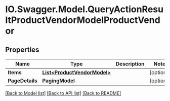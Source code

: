 # IO.Swagger.Model.QueryActionResultProductVendorModelProductVendor
## Properties

Name | Type | Description | Notes
------------ | ------------- | ------------- | -------------
**Items** | [**List&lt;ProductVendorModel&gt;**](ProductVendorModel.md) |  | [optional] 
**PageDetails** | [**PagingModel**](PagingModel.md) |  | [optional] 

[[Back to Model list]](../README.md#documentation-for-models) [[Back to API list]](../README.md#documentation-for-api-endpoints) [[Back to README]](../README.md)

